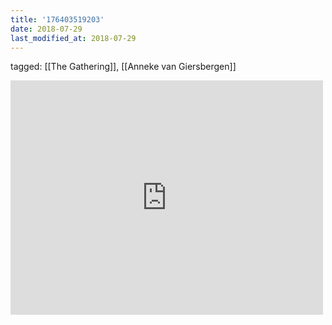 ```yaml
---
title: '176403519203'
date: 2018-07-29
last_modified_at: 2018-07-29
---
```

tagged: [[The Gathering]], [[Anneke van Giersbergen]]
<iframe allow="accelerometer; autoplay; clipboard-write; encrypted-media; gyroscope; picture-in-picture" allowfullscreen="" frameborder="0" height="375" id="youtube_iframe" src="https://www.youtube.com/embed/bg6QzPpttVU?feature=oembed&amp;enablejsapi=1&amp;origin=https://safe.txmblr.com&amp;wmode=opaque" width="500"></iframe>